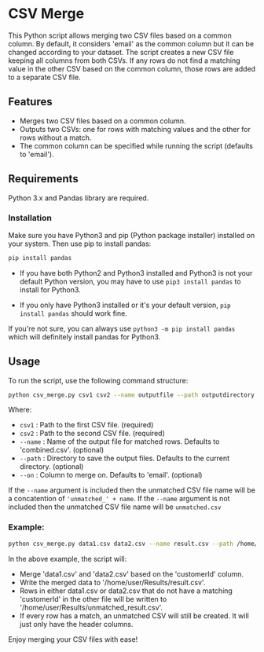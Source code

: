 # CSV Merge

This Python script allows merging two CSV files based on a common column. By default, it considers 'email' as the common column but it can be changed according to your dataset. The script creates a new CSV file keeping all columns from both CSVs. If any rows do not find a matching value in the other CSV based on the common column, those rows are added to a separate CSV file.

## Features

- Merges two CSV files based on a common column.
- Outputs two CSVs: one for rows with matching values and the other for rows without a match.
- The common column can be specified while running the script (defaults to 'email').

## Requirements

Python 3.x and Pandas library are required.

### Installation

Make sure you have Python3 and pip (Python package installer) installed on your system. Then use pip to install pandas:

```bash
pip install pandas
```
- If you have both Python2 and Python3 installed and Python3 is not your default Python version, you may have to use `pip3 install pandas` to install for Python3. 

- If you only have Python3 installed or it's your default version, `pip install pandas` should work fine. 

If you're not sure, you can always use `python3 -m pip install pandas` which will definitely install pandas for Python3.

## Usage 

To run the script, use the following command structure:

```bash
python csv_merge.py csv1 csv2 --name outputfile --path outputdirectory --on column
```

Where:

- `csv1` : Path to the first CSV file. (required)
- `csv2` : Path to the second CSV file. (required)
- `--name` : Name of the output file for matched rows. Defaults to 'combined.csv'. (optional)
- `--path` : Directory to save the output files. Defaults to the current directory. (optional)
- `--on` : Column to merge on. Defaults to 'email'. (optional)

If the `--name` argument is included then the unmatched CSV file name will be a concatention of `'unmatched_' + name`. If the `--name` argument is not included then the unmatched CSV file name will be `unmatched.csv`

### Example:

```bash
python csv_merge.py data1.csv data2.csv --name result.csv --path /home/user/Results/ --on customerId
```

In the above example, the script will:
- Merge 'data1.csv' and 'data2.csv' based on the 'customerId' column.
- Write the merged data to '/home/user/Results/result.csv'.
- Rows in either data1.csv or data2.csv that do not have a matching 'customerId' in the other file will be written to '/home/user/Results/unmatched_result.csv'.
- If every row has a match, an unmatched CSV will still be created. It will just only have the header columns. 

Enjoy merging your CSV files with ease!